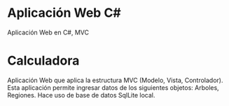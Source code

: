 # Aplicación Web C#
Aplicación Web en C#, MVC

# Calculadora

Aplicación Web que aplica la estructura MVC (Modelo, Vista, Controlador).
Esta aplicación permite ingresar datos de los siguientes objetos: Arboles, Regiones.
Hace uso de base de datos SqlLite local.
